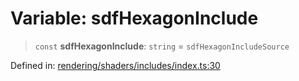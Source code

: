 # Variable: sdfHexagonInclude

> `const` **sdfHexagonInclude**: `string` = `sdfHexagonIncludeSource`

Defined in: [rendering/shaders/includes/index.ts:30](https://github.com/Forge-Game-Engine/Forge/blob/4b66b21759bd3ab3aaf4c62b3e957c1bb43b7b58/src/rendering/shaders/includes/index.ts#L30)
